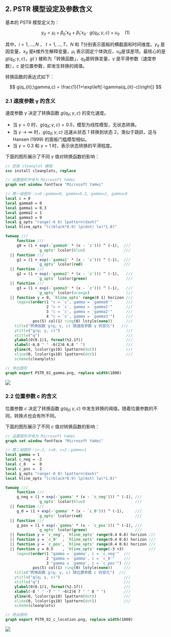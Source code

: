 


## 2. PSTR 模型设定及参数含义

基本的 PSTR 模型定义为：

$$
y_{it}=\mu_i+\beta_0'x_{it}+\beta_1'x_{it}\cdot g(q_{it};\gamma,c)+u_{it}  \quad(1)
$$

其中，$i = 1, ... , N$ ，  $t = 1, ... , T$，$N$ 和 $T$分别表示面板的横截面和时间维度。$y_{it}$ 是因变量，$x_{it}$ 是$k$维外生解释变量，$\mu_i$ 表示固定个体效应，$u_{it}$是误差项。最核心的是 $g(q_{it};\gamma,c)$，$g(\cdot)$ 被称为「转换函数」，$q_{it}$是转换变量，$\gamma$ 是平滑参数（速度参数），$c$ 是位置参数，即发生转换的阈值。

转换函数的表达式如下：

$$
g(q_{it};\gamma,c) = \frac{1}{1+\exp\left[-\gamma(q_{it}-c)\right]}
$$

### 2.1 速度参数 γ 的含义

速度参数 $\gamma$ 决定了转换函数 $g(q_{it};\gamma,c)$ 的变化速度。

- 当 $\gamma = 0$ 时，$g(q_{it};\gamma,c) = 0.5$，模型为线性模型，无状态转换。
- 当 $\gamma \to \infty$ 时，$g(q_{it};\gamma,c)$ 迅速从状态 1 转换到状态 2，类似于跳跃，这与 Hansen (1999) 的面板门槛模型相似。
- 当 $\gamma = 0.3$ 和 $\gamma = 1$ 时，表示状态转换的平滑程度。

下面的图形展示了不同 $\gamma$ 值对转换函数的影响：

```stata
// 安装 cleanplot 模版
ssc install cleanplots, replace

// 设置图形字体为 Microsoft YaHei
graph set window fontface "Microsoft YaHei"

// 第一组图形：c=0；gamma=0, gamma=0.3, gamma=1, gamma=9
local c = 0
local gamma0 = 0
local gamma1 = 0.3
local gamma2 = 1
local gamma3 = 9
local g_opts "range(-6 6) lpattern(dash)"
local hline_opts "lc(black*0.9) lp(dot) lw(*1.8)"

twoway ///
     function ///
     g0 = (1 + exp(-`gamma0' * (x - `c'))) ^ (-1),  ///
              `g_opts' lcolor(blue)                 ///
  || function ///
     g1 = (1 + exp(-`gamma1' * (x - `c'))) ^ (-1),  ///
              `g_opts' lcolor(red)                  ///
  || function ///
     g2 = (1 + exp(-`gamma2' * (x - `c'))) ^ (-1),   ///
              `g_opts' lcolor(green)                 ///
  || function /// 
     g3 = (1 + exp(-`gamma3' * (x - `c'))) ^ (-1),   ///
              `g_opts' lcolor(orange)                ///
  || function y = 0, `hline_opts' range(0 1) horizon ///
     legend(order(1 "c = `c', gamma = `gamma0'"      ///
                  2 "c = `c', gamma = `gamma1'"      ///
                  3 "c = `c', gamma = `gamma2'"      ///
                  4 "c = `c', gamma = `gamma3'")     ///
            pos(5) col(1) ring(0) lstyle(none))      ///
    title("转换函数 g(q; γ, c) 随速度参数 γ 的变化")   ///
    ytitle("g(q; γ, c)")                             ///
    xtitle("q")                                      ///
    ylabel(0(0.1)1, format(%2.1f))                   ///
    xlabel(-6.8 " " -6(2)6 6.8 " ")                  ///
    yline(0, lcolor(gs10) lpattern(dot))             ///
    xline(0, lcolor(gs10) lpattern(dot))             ///
    scheme(cleanplots)

// 导出图形
graph export PSTR_01_gamma.png, replace width(1000)
```

![](https://fig-lianxh.oss-cn-shenzhen.aliyuncs.com/PSTR_01_gamma.png)

### 2.2 位置参数 c 的含义

位置参数 $c$ 决定了转换函数 $g(q_{it};\gamma,c)$ 中发生转换的阈值。随着位置参数的不同，转换点也会有所不同。

下面的图形展示了不同 $c$ 值对转换函数的影响：

```stata
// 设置图形字体为 Microsoft YaHei
graph set window fontface "Microsoft YaHei"

// 第二组图形：c=-2, c=0, c=2；gamma=1
local gamma = 1
local c_neg = -2
local c_0   =  0
local c_pos =  2
local g_opts "range(-8 8) lpattern(dash)"
local hline_opts "lc(black*0.9) lp(dot) lw(*1.8)"

twoway ///
     function ///
     g_neg = (1 + exp(-`gamma' * (x - `c_neg'))) ^ (-1), ///
              `g_opts' lcolor(blue)                      ///
  || function ///
     g_0 = (1 + exp(-`gamma' * (x - `c_0'))) ^ (-1),     ///
              `g_opts' lcolor(red)                       ///
  || function ///
     g_pos = (1 + exp(-`gamma' * (x - `c_pos'))) ^ (-1), ///
              `g_opts' lcolor(green)                     ///
  || function y = `c_neg', `hline_opts' range(0.4 0.6) horizon ///
  || function y = `c_0'  , `hline_opts' range(0.4 0.6) horizon ///
  || function y = `c_pos', `hline_opts' range(0.4 0.6) horizon ///
  || function y = 0.5    , `hline_opts' range(-3 +3)           ///
     legend(order(1 "gamma = `gamma', c = `c_neg'"  ///
                  2 "gamma = `gamma', c = `c_0'"    ///
                  3 "gamma = `gamma', c = `c_pos'") ///
            pos(5) col(1) ring(0) lstyle(none))     ///
    title("转换函数 g(q; γ, c) 随位置参数 c 的变化")  ///
    ytitle("g(q; γ, c)")                            ///
    xtitle("q")                                     ///
    ylabel(0(0.1)1, format(%2.1f))                  ///
    xlabel(-8 " " -7 " " -6(2)6 7 " " 8 " ")        ///
    yline(0, lcolor(gs10) lpattern(dot))            ///
    xline(0, lcolor(gs10) lpattern(dot))            ///
    scheme(cleanplots)

// 导出图形
graph export PSTR_02_c_location.png, replace width(1000)
```


![](https://fig-lianxh.oss-cn-shenzhen.aliyuncs.com/PSTR_02_c_location.png)
